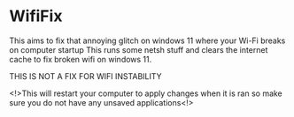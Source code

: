 # WifiFix
This aims to fix that annoying glitch on windows 11 where your Wi-Fi breaks on computer startup
This runs some netsh stuff and clears the internet cache to fix broken wifi on windows 11.

THIS IS NOT A FIX FOR WIFI INSTABILITY

<!>This will restart your computer to apply changes when it is ran so make sure you do not have any unsaved applications<!>
